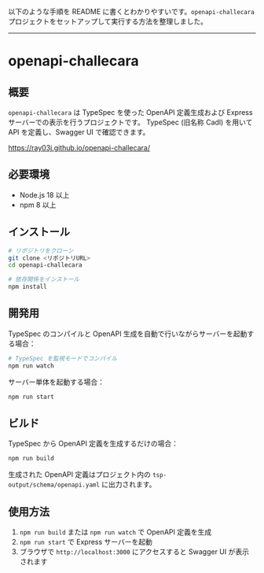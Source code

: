 以下のような手順を README に書くとわかりやすいです。`openapi-challecara` プロジェクトをセットアップして実行する方法を整理しました。

---

# openapi-challecara

## 概要

`openapi-challecara` は TypeSpec を使った OpenAPI 定義生成および Express サーバーでの表示を行うプロジェクトです。
TypeSpec (旧名称 Cadl) を用いて API を定義し、Swagger UI で確認できます。

https://ray03j.github.io/openapi-challecara/

## 必要環境

* Node.js 18 以上
* npm 8 以上

## インストール

```bash
# リポジトリをクローン
git clone <リポジトリURL>
cd openapi-challecara

# 依存関係をインストール
npm install
```

## 開発用

TypeSpec のコンパイルと OpenAPI 生成を自動で行いながらサーバーを起動する場合：

```bash
# TypeSpec を監視モードでコンパイル
npm run watch
```

サーバー単体を起動する場合：

```bash
npm run start
```

## ビルド

TypeSpec から OpenAPI 定義を生成するだけの場合：

```bash
npm run build
```

生成された OpenAPI 定義はプロジェクト内の `tsp-output/schema/openapi.yaml` に出力されます。

## 使用方法

1. `npm run build` または `npm run watch` で OpenAPI 定義を生成
2. `npm run start` で Express サーバーを起動
3. ブラウザで `http://localhost:3000` にアクセスすると Swagger UI が表示されます

